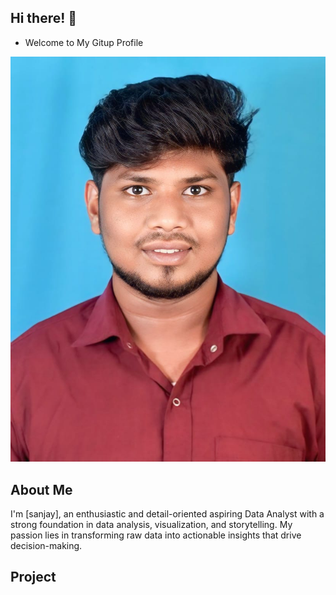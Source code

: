 
## Hi there! 👋 

- Welcome to My Gitup Profile 

![sanjay](https://github.com/sanjaykumar6678/sanjaykumar6678/blob/main/WhatsApp%20Image%202024-12-06%20at%2014.08.34_88c718bc.jpg)


## About Me 

 
 I'm [sanjay], an enthusiastic and detail-oriented aspiring Data Analyst with a strong foundation in data analysis, visualization, and storytelling. My passion lies in transforming raw data into actionable insights that drive decision-making.

## Project




<!---
sanjaykumar6678/sanjaykumar6678 is a ✨ special ✨ repository because its `README.md` (this file) appears on your GitHub profile.
You can click the Preview link to take a look at your changes.
--->
